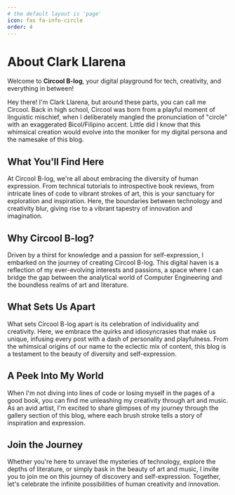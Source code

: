```yaml
---
# the default layout is 'page'
icon: fas fa-info-circle
order: 4
---
```


# About Clark Llarena

Welcome to **Circool B-log**, your digital playground for tech, creativity, and everything in between!

Hey there! I'm Clark Llarena, but around these parts, you can call me Circool. Back in high school, Circool was born from a playful moment of linguistic mischief, when I deliberately mangled the pronunciation of "circle" with an exaggerated Bicol/Filipino accent. Little did I know that this whimsical creation would evolve into the moniker for my digital persona and the namesake of this blog.

## What You'll Find Here

At Circool B-log, we're all about embracing the diversity of human expression. From technical tutorials to introspective book reviews, from intricate lines of code to vibrant strokes of art, this is your sanctuary for exploration and inspiration. Here, the boundaries between technology and creativity blur, giving rise to a vibrant tapestry of innovation and imagination.

## Why Circool B-log?

Driven by a thirst for knowledge and a passion for self-expression, I embarked on the journey of creating Circool B-log. This digital haven is a reflection of my ever-evolving interests and passions, a space where I can bridge the gap between the analytical world of Computer Engineering and the boundless realms of art and literature.

## What Sets Us Apart

What sets Circool B-log apart is its celebration of individuality and creativity. Here, we embrace the quirks and idiosyncrasies that make us unique, infusing every post with a dash of personality and playfulness. From the whimsical origins of our name to the eclectic mix of content, this blog is a testament to the beauty of diversity and self-expression.

## A Peek Into My World

When I'm not diving into lines of code or losing myself in the pages of a good book, you can find me unleashing my creativity through art and music. As an avid artist, I'm excited to share glimpses of my journey through the gallery section of this blog, where each brush stroke tells a story of inspiration and expression.

## Join the Journey

Whether you're here to unravel the mysteries of technology, explore the depths of literature, or simply bask in the beauty of art and music, I invite you to join me on this journey of discovery and self-expression. Together, let's celebrate the infinite possibilities of human creativity and innovation.

